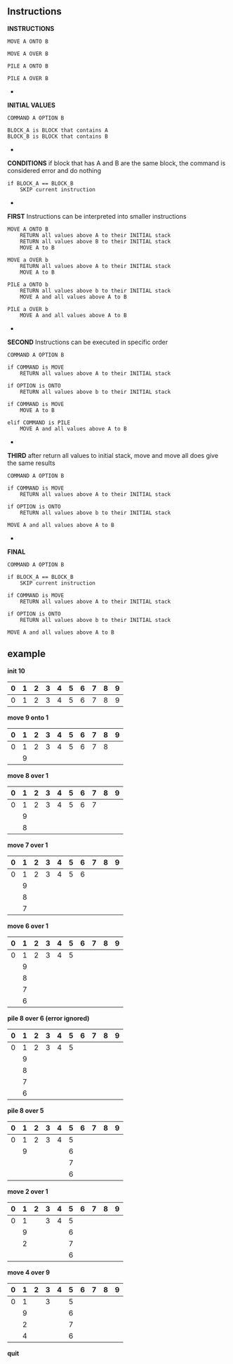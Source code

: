 ## Instructions

**INSTRUCTIONS**

    MOVE A ONTO B

    MOVE A OVER B

    PILE A ONTO B

    PILE A OVER B

-

**INITIAL VALUES**

	COMMAND A OPTION B

	BLOCK_A is BLOCK that contains A
	BLOCK_B is BLOCK that contains B

-

**CONDITIONS**
if block that has A and B are the same block, the command is considered error and do nothing

	if BLOCK_A == BLOCK_B
		SKIP current instruction

-

**FIRST**
Instructions can be interpreted into smaller instructions

    MOVE A ONTO B
        RETURN all values above A to their INITIAL stack
        RETURN all values above B to their INITIAL stack
        MOVE A to B

    MOVE a OVER b
        RETURN all values above A to their INITIAL stack
        MOVE A to B

    PILE a ONTO b
        RETURN all values above b to their INITIAL stack
        MOVE A and all values above A to B

    PILE a OVER b
        MOVE A and all values above A to B

-

**SECOND**
Instructions can be executed in specific order

	COMMAND A OPTION B

	if COMMAND is MOVE
		RETURN all values above A to their INITIAL stack

	if OPTION is ONTO
		RETURN all values above b to their INITIAL stack

	if COMMAND is MOVE
		MOVE A to B

	elif COMMAND is PILE
		MOVE A and all values above A to B

-

**THIRD**
after return all values to initial stack, move and move all does give the same results


	COMMAND A OPTION B

	if COMMAND is MOVE
		RETURN all values above A to their INITIAL stack

	if OPTION is ONTO
		RETURN all values above b to their INITIAL stack

	MOVE A and all values above A to B

-

**FINAL**

	COMMAND A OPTION B

	if BLOCK_A == BLOCK_B
		SKIP current instruction

	if COMMAND is MOVE
		RETURN all values above A to their INITIAL stack

	if OPTION is ONTO
		RETURN all values above b to their INITIAL stack

	MOVE A and all values above A to B


## example

**init 10**

| 0 | 1 | 2 | 3 | 4 | 5 | 6 | 7 | 8 | 9 |
|---|---|---|---|---|---|---|---|---|---|
| 0 | 1 | 2 | 3 | 4 | 5 | 6 | 7 | 8 | 9 |

**move 9 onto 1**

| 0 | 1 | 2 | 3 | 4 | 5 | 6 | 7 | 8 | 9 |
|---|---|---|---|---|---|---|---|---|---|
| 0 | 1 | 2 | 3 | 4 | 5 | 6 | 7 | 8 |   |
|   | 9 |   |   |   |   |   |   |   |   |

**move 8 over 1**

| 0 | 1 | 2 | 3 | 4 | 5 | 6 | 7 | 8 | 9 |
|---|---|---|---|---|---|---|---|---|---|
| 0 | 1 | 2 | 3 | 4 | 5 | 6 | 7 |   |   |
|   | 9 |   |   |   |   |   |   |   |   |
|   | 8 |   |   |   |   |   |   |   |   |

**move 7 over 1**

| 0 | 1 | 2 | 3 | 4 | 5 | 6 | 7 | 8 | 9 |
|---|---|---|---|---|---|---|---|---|---|
| 0 | 1 | 2 | 3 | 4 | 5 | 6 |   |   |   |
|   | 9 |   |   |   |   |   |   |   |   |
|   | 8 |   |   |   |   |   |   |   |   |
|   | 7 |   |   |   |   |   |   |   |   |

**move 6 over 1**

| 0 | 1 | 2 | 3 | 4 | 5 | 6 | 7 | 8 | 9 |
|---|---|---|---|---|---|---|---|---|---|
| 0 | 1 | 2 | 3 | 4 | 5 |   |   |   |   |
|   | 9 |   |   |   |   |   |   |   |   |
|   | 8 |   |   |   |   |   |   |   |   |
|   | 7 |   |   |   |   |   |   |   |   |
|   | 6 |   |   |   |   |   |   |   |   |

**pile 8 over 6 (error ignored)**

| 0 | 1 | 2 | 3 | 4 | 5 | 6 | 7 | 8 | 9 |
|---|---|---|---|---|---|---|---|---|---|
| 0 | 1 | 2 | 3 | 4 | 5 |   |   |   |   |
|   | 9 |   |   |   |   |   |   |   |   |
|   | 8 |   |   |   |   |   |   |   |   |
|   | 7 |   |   |   |   |   |   |   |   |
|   | 6 |   |   |   |   |   |   |   |   |

**pile 8 over 5**

| 0 | 1 | 2 | 3 | 4 | 5 | 6 | 7 | 8 | 9 |
|---|---|---|---|---|---|---|---|---|---|
| 0 | 1 | 2 | 3 | 4 | 5 |   |   |   |   |
|   | 9 |   |   |   | 6 |   |   |   |   |
|   |   |   |   |   | 7 |   |   |   |   |
|   |   |   |   |   | 6 |   |   |   |   |

**move 2 over 1**

| 0 | 1 | 2 | 3 | 4 | 5 | 6 | 7 | 8 | 9 |
|---|---|---|---|---|---|---|---|---|---|
| 0 | 1 |   | 3 | 4 | 5 |   |   |   |   |
|   | 9 |   |   |   | 6 |   |   |   |   |
|   | 2 |   |   |   | 7 |   |   |   |   |
|   |   |   |   |   | 6 |   |   |   |   |

**move 4 over 9**

| 0 | 1 | 2 | 3 | 4 | 5 | 6 | 7 | 8 | 9 |
|---|---|---|---|---|---|---|---|---|---|
| 0 | 1 |   | 3 |   | 5 |   |   |   |   |
|   | 9 |   |   |   | 6 |   |   |   |   |
|   | 2 |   |   |   | 7 |   |   |   |   |
|   | 4 |   |   |   | 6 |   |   |   |   |

**quit**
